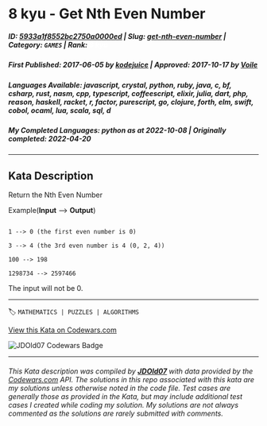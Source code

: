 # 8 kyu - Get Nth Even Number

##### **ID**: [5933a1f8552bc2750a0000ed](https://www.codewars.com/kata/5933a1f8552bc2750a0000ed) | **Slug**: [get-nth-even-number](https://www.codewars.com/kata/5933a1f8552bc2750a0000ed) | **Category**: `GAMES` | **Rank**: <span style="color:white">8 kyu</span>

##### **First Published**: 2017-06-05 ***by*** [kodejuice](https://www.codewars.com/users/kodejuice) | **Approved**: 2017-10-17 ***by*** [Voile](https://www.codewars.com/users/Voile)

##### **Languages Available**: javascript, crystal, python, ruby, java, c, bf, csharp, rust, nasm, cpp, typescript, coffeescript, elixir, julia, dart, php, reason, haskell, racket, r, factor, purescript, go, clojure, forth, elm, swift, cobol, ocaml, lua, scala, sql, d

##### **My Completed Languages**: python ***as at*** 2022-10-08 | **Originally completed**: 2022-04-20

---

## Kata Description


Return the Nth Even Number



Example(**Input** --> **Output**)



```

1 --> 0 (the first even number is 0)

3 --> 4 (the 3rd even number is 4 (0, 2, 4))

100 --> 198

1298734 --> 2597466

```



The input will not be 0.

---


🏷 `MATHEMATICS | PUZZLES | ALGORITHMS`


[View this Kata on Codewars.com](https://www.codewars.com/kata/5933a1f8552bc2750a0000ed)

![](https://www.codewars.com/users/jdold07/badges/large "JDOld07 Codewars Badge")

---

###### *This Kata description was compiled by [**JDOld07**](https://tpstech.dev) with data provided by the [Codewars.com](https://www.codewars.com) API.  The solutions in this repo associated with this kata are my solutions unless otherwise noted in the code file.  Test cases are generally those as provided in the Kata, but may include additional test cases I created while coding my solution.  My solutions are not always commented as the solutions are rarely submitted with comments.*
